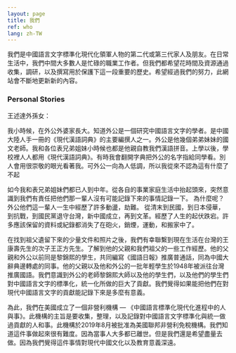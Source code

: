```yaml
---
layout: page
title: 我們
ref: who
lang: zh-TW
---
```

<div class="blurb">
<p> 我們是中國語言文字標準化現代化領軍人物的第二代或第三代家人及朋友。在日常生活中，我們中間大多數人是忙碌的職業工作者。但我們都希望花時間及資源通過收集，調研，以及撰寫用於保護下這一段重要的歷史。希望經過我們的努力，此網站會不斷地更新新的內容。</p>
</div><!-- /.blurb -->
<h3>Personal Stories</h3>
<div class="blurb">
王述達外孫女：
  <p>我小時候，在外公外婆家長大。知道外公是一個研究中國語言文字的學者。是中國大陸人手一冊的《現代漢語詞典》的主要編撰人之一。外公是他幾個弟弟妹妹的國文老師。我和各位表兄弟姐妹小時候也都是他親自教我們漢語拼音。上學以後，學校裡人人都用《現代漢語詞典》。有時我會翻開字典把外公的名字指給同學看。別人會用很崇敬的眼光看著我。可外公一向為人低調，所以我從來不認為這有什麼了不起</p>
  <p>如今我和表兄弟姐妹們都已人到中年。從各自的事業家庭生活中抬起頭來，突然意識到我們有責任把他們那一輩人沒有可能記錄下來的事情記錄一下。 為什麼呢？ 外公他們這一輩人一生中經歷了許多動盪，劫難。 從清末到民國，到日本侵華，到抗戰，到國民黨退守台灣，新中國成立，再到文革。經歷了人生的起伏跌宕。許多應該保留的資料或紀錄都消失了在砲火，銷煙，運動，和搬家中了。</p>
  <p>在找到祖父遺留下來的少量文件和照片之後，我們有幸聯繫到現在生活在台灣的王康壽先生的次子王正方先生。了解到他的父親和我們祖父的一些工作經歷。他的父親和外公以前同是黎錦熙的學生，共同編寫《國語日報》推廣普通話，同為中國大辭典邊轉處的同事。他的父親以及他和外公的一批年輕學生於1948年被派往台灣推廣國語。我們意識到外公的老師黎錦熙大師以及他的學生們，以及他們的學生們對中國語言文字的標準化，統一化所做的巨大了貢獻。我們覺得如果能把他們在對現代中國語言文字的貢獻能記錄下來是多麼有意義。</p>
  <p>為此，我們在美國成立了一個非營利機構 — 《中國語言標準化現代化進程中的人與事》。此機構的主旨是要收集，整理，以及記錄對中國語言文字標準化與統一做過貢獻的人和事。此機構於2019年8月被批准為美國聯邦非營利免稅機構。我們知道這件事做起來很有難度。因為當事人大多都已離世。但是我們還是希望盡量去做。因為我們覺得這件事情對現代中國文化以及教育意義深遠。</p>
</div><!-- /.blurb -->
